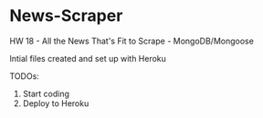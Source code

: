 # News-Scraper
HW 18 - All the News That's Fit to Scrape - MongoDB/Mongoose

Intial files created and set up with Heroku

TODOs:

1. Start coding
2. Deploy to Heroku